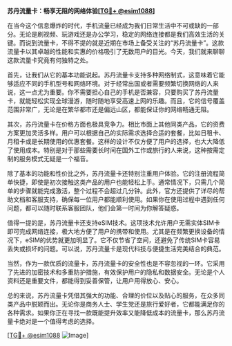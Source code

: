 **苏丹流量卡：畅享无阻的网络体验[[TG💪+ @esim1088](https://t.me/s/esim1088)]**

在当今这个信息爆炸的时代，手机流量已经成为我们日常生活中不可或缺的一部分。无论是刷视频、玩游戏还是办公学习，稳定的网络连接都是我们高效生活的关键。而说到流量卡，不得不提的就是近期在市场上备受关注的“苏丹流量卡”。这款流量卡以其卓越的性能和实惠的价格吸引了无数用户的目光。今天，我们就来聊聊这款流量卡究竟有何独特之处。

首先，让我们从它的基本功能说起。苏丹流量卡支持多种网络制式，这意味着它能够适应不同的手机型号和网络环境。对于经常出国或者需要频繁切换网络的人来说，这一点尤为重要。你不需要担心自己的手机是否兼容，只要购买了苏丹流量卡，就能轻松实现全球漫游，随时随地享受高速上网的乐趣。而且，它的信号覆盖范围非常广，无论是在繁华都市还是偏远山区，都能保证你的网络畅通无阻。

其次，苏丹流量卡在价格方面也极具竞争力。相比市面上其他同类产品，它的资费方案更加灵活多样。用户可以根据自己的实际需求选择合适的套餐，比如日租卡、月租卡或是长期使用的优惠套餐。这样的设计不仅方便了用户的选择，也大大降低了使用成本。特别是对于那些需要长时间在国外工作或旅行的人来说，这种按需定制的服务模式无疑是一个福音。

除了基本的功能和性价比之外，苏丹流量卡还特别注重用户体验。它的注册流程简单快捷，即使是初次接触这类产品的用户也能轻松上手。通常情况下，只需几个简单的步骤就能完成激活，整个过程不会超过几分钟。此外，官方还提供了详尽的帮助文档和客服支持，确保每一位用户都能顺利使用。如果你在使用过程中遇到任何问题，都可以随时联系客服团队，他们会第一时间为你解答疑惑。

值得一提的是，苏丹流量卡还支持eSIM技术。这项技术允许用户无需实体SIM卡即可完成网络连接，极大地方便了用户的携带和使用。尤其是在频繁更换设备的情况下，eSIM的优势就更加明显了。它不仅节省了空间，还避免了传统SIM卡容易丢失或损坏的问题。可以说，苏丹流量卡是现代科技与便捷生活完美结合的典范。

当然，作为一款优质的流量卡，苏丹流量卡的安全性也是不容忽视的一环。它采用了先进的加密技术和多重防护措施，有效保护用户的隐私和数据安全。无论是个人资料还是重要文件，都能得到妥善保管，让用户用得放心、安心。

总的来说，苏丹流量卡凭借其强大的功能、合理的价位以及贴心的服务，在众多同类产品中脱颖而出。无论你是商务人士、学生党还是旅行爱好者，它都能满足你的各种需求。如果你正在寻找一款既能提升效率又能降低成本的流量卡，那么苏丹流量卡绝对是一个值得考虑的选择。

[[TG💪+ @esim1088](https://t.me/s/esim1088) ![Image](https://i.postimg.cc/4NQfJmqS/Snipaste-2025-05-13-00-14-12.png)]